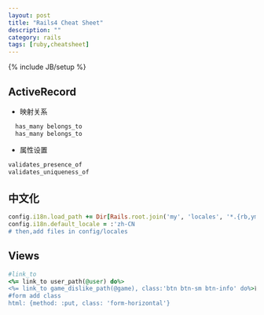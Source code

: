 ```yaml
---
layout: post
title: "Rails4 Cheat Sheet"
description: ""
category: rails
tags: [ruby,cheatsheet]
---
```

{% include JB/setup %}

## ActiveRecord
- 映射关系

```ruby
  has_many belongs_to
  has_many belongs_to
```

- 属性设置

```ruby
validates_presence_of
validates_uniqueness_of
```


## 中文化

```ruby
config.i18n.load_path += Dir[Rails.root.join('my', 'locales', '*.{rb,yml}').to_s]
config.i18n.default_locale = :'zh-CN
# then,add files in config/locales
```

## Views

```ruby
#link_to
<%= link_to user_path(@user) do%>
<%= link_to game_dislike_path(@game), class:'btn btn-sm btn-info' do%>已收藏 <% end %>
#form add class
html: {method: :put, class: 'form-horizontal'}
```

